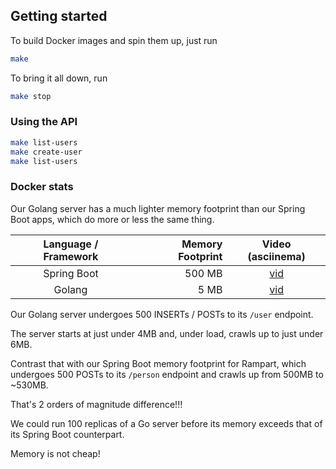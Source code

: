 ## Getting started
To build Docker images and spin them up, just run
```bash
make
```

To bring it all down, run
```bash
make stop
```

### Using the API
```bash
make list-users
make create-user
make list-users
```

### Docker stats
Our Golang server has a much lighter memory footprint than our Spring Boot apps, which do more or less the same thing.

| Language / Framework | Memory Footprint | Video (asciinema)                                        |
|:--------------------:|-----------------:|:--------------------------------------------------------:|
| Spring Boot          | 500 MB           | [vid](https://asciinema.org/a/qlAlCexwOj3hygKDrSE6noHpN) |
| Golang               | 5 MB             | [vid](https://asciinema.org/a/72mpi0VXUF9K65oX5bZYqUWa1) |

Our Golang server undergoes 500 INSERTs / POSTs to its `/user` endpoint.

The server starts at just under 4MB and, under load, crawls up to just under 6MB.

Contrast that with our Spring Boot memory footprint for Rampart,
which undergoes 500 POSTs to its `/person` endpoint and crawls up from 500MB to ~530MB.

That's 2 orders of magnitude difference!!!

We could run 100 replicas of a Go server before its memory exceeds that of its Spring Boot counterpart.

Memory is not cheap!
